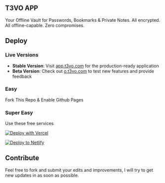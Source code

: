 ## T3VO APP

Your Offline Vault for Passwords, Bookmarks & Private Notes.
All encrypted. All offline-capable. Zero compromises.

## Deploy

### Live Versions

- **Stable Version**: Visit [app.t3vo.com](https://app.t3vo.com) for the production-ready application
- **Beta Version**: Check out [o.t3vo.com](https://o.t3vo.com) to test new features and provide feedback

### Easy

Fork This Repo & Enable Github Pages

### Super Easy

Use these free services

[![Deploy with Vercel](https://vercel.com/button)](https://vercel.com/new/clone?repository-url=https://github.com/t3volabs/t3vo-app)

[![Deploy to Netlify](https://www.netlify.com/img/deploy/button.svg)](https://app.netlify.com/start/deploy?repository=https://github.com/t3volabs/t3vo-app)

## Contribute

Feel free to fork and submit your edits and improvements, I will try to get new updates in as soon as possible.
